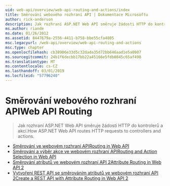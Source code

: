 ```yaml
---
uid: web-api/overview/web-api-routing-and-actions/index
title: Směrování webového rozhraní API | Dokumentace Microsoftu
author: rick-anderson
description: Jak rozhraní ASP.NET Web API směruje žádosti HTTP do kontrolerů a akcí.
ms.author: riande
ms.date: 01/26/2012
ms.assetid: 8447679a-2556-4411-b758-bbe55cfa4805
msc.legacyurl: /web-api/overview/web-api-routing-and-actions
msc.type: chapter
ms.openlocfilehash: cb38906e33d5c32dada35d72bb646aad1e5a0907
ms.sourcegitcommit: 24b1f6decbb17bb22a45166e5fdb0845c65af498
ms.translationtype: MT
ms.contentlocale: cs-CZ
ms.lasthandoff: 03/01/2019
ms.locfileid: "57796240"
---
```

<a name="web-api-routing"></a><span data-ttu-id="cc93f-103">Směrování webového rozhraní API</span><span class="sxs-lookup"><span data-stu-id="cc93f-103">Web API Routing</span></span>
====================
> <span data-ttu-id="cc93f-104">Jak rozhraní ASP.NET Web API směruje žádosti HTTP do kontrolerů a akcí.</span><span class="sxs-lookup"><span data-stu-id="cc93f-104">How ASP.NET Web API routes HTTP requests to controllers and actions.</span></span>


- [<span data-ttu-id="cc93f-105">Směrování ve webovém rozhraní API</span><span class="sxs-lookup"><span data-stu-id="cc93f-105">Routing in Web API</span></span>](routing-in-aspnet-web-api.md)
- [<span data-ttu-id="cc93f-106">Směrování a výběr akce ve webovém rozhraní API</span><span class="sxs-lookup"><span data-stu-id="cc93f-106">Routing and Action Selection in Web API</span></span>](routing-and-action-selection.md)
- [<span data-ttu-id="cc93f-107">Směrování atributů ve webovém rozhraní API 2</span><span class="sxs-lookup"><span data-stu-id="cc93f-107">Attribute Routing in Web API 2</span></span>](attribute-routing-in-web-api-2.md)
- [<span data-ttu-id="cc93f-108">Vytvoření REST API se směrováním atributů ve webovém rozhraní API 2</span><span class="sxs-lookup"><span data-stu-id="cc93f-108">Create a REST API with Attribute Routing in Web API 2</span></span>](create-a-rest-api-with-attribute-routing.md)
